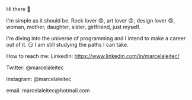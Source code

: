 Hi there 👋

I'm simple as it should be. Rock lover :heart_eyes:, art lover :heart_eyes:, design lover :heart_eyes:, woman, mother, daughter, sister, girlfriend, just myself.

I'm diving into the universe of programming and I intend to make a career out of it. :smirk:
I am still studying the paths I can take.

How to reach me: 
LinkedIn: https://www.linkedin.com/in/marcelaleitec/
<p>Twitter: @marcelaleitec</p>
<p>Instagram: @marcelaleitec</p>
<p>email: marcelaleitec@hotmail.com</p>

<!--
**marcelaleitec/marcelaleitec** is a ✨ _special_ ✨ repository because its `README.md` (this file) appears on your GitHub profile.

Here are some ideas to get you started:

- 🔭 I’m currently working on ...
- 🌱 I’m currently learning ...
- 👯 I’m looking to collaborate on ...
- 🤔 I’m looking for help with ...
- 💬 Ask me about ...
- 📫 How to reach me: ...
- 😄 Pronouns: ...
- ⚡ Fun fact: ...
-->
